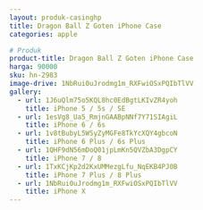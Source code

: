 ```yaml
---
layout: produk-casinghp
title: Dragon Ball Z Goten iPhone Case
categories: apple

# Produk
product-title: Dragon Ball Z Goten iPhone Case
harga: 90000
sku: hn-2983
image-drive: 1NbRui0uJrodmg1m_RXFwiOSxPQIbTlVV
gallery:
  - url: 1J6uQlm75o5KQL8hc0EdBgtLKIvZR4yoh
    title: iPhone 5 / 5s / SE
  - url: 1esVg8_Ua5_RmjnGAABpNNf7Y71SIAgiL
    title: iPhone 6 / 6s
  - url: 1v8tBubyL5WSyZyMGFe8TkYcXQY4gbcoN
    title: iPhone 6 Plus / 6s Plus
  - url: 1QHF9dN56mDoQ01jpLmKn5QVZbA3DgpCY
    title: iPhone 7 / 8
  - url: 1TxKCjKp2d2KxUMMezgLfu_NqEKB4PJ0B
    title: iPhone 7 Plus / 8 Plus
  - url: 1NbRui0uJrodmg1m_RXFwiOSxPQIbTlVV
    title: iPhone X
---
```

